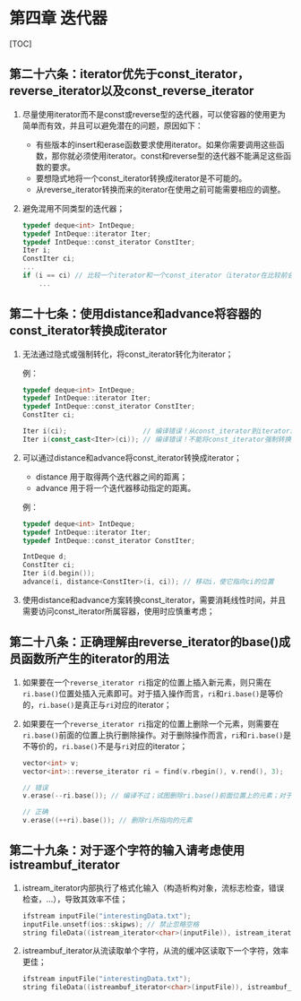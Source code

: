 # 第四章 迭代器

[TOC]



## 第二十六条：iterator优先于const_iterator，reverse_iterator以及const_reverse_iterator

1. 尽量使用iterator而不是const或reverse型的迭代器，可以使容器的使用更为简单而有效，并且可以避免潜在的问题，原因如下：

   - 有些版本的insert和erase函数要求使用iterator。如果你需要调用这些函数，那你就必须使用iterator。const和reverse型的迭代器不能满足这些函数的要求。
   - 要想隐式地将一个const_iterator转换成iterator是不可能的。
   - 从reverse_iterator转换而来的iterator在使用之前可能需要相应的调整。

2. 避免混用不同类型的迭代器；

   ```c++
   typedef deque<int> IntDeque;
   typedef IntDeque::iterator Iter;
   typedef IntDeque::const_iterator ConstIter;
   Iter i;
   ConstIter ci;
   ...
   if (i == ci) // 比较一个iterator和一个const_iterator（iterator在比较前会被隐式转化为const_iterator）
       ...
   ```



## 第二十七条：使用distance和advance将容器的const_iterator转换成iterator

1. 无法通过隐式或强制转化，将const_iterator转化为iterator；

   例：

   ```c++
   typedef deque<int> IntDeque;
   typedef IntDeque::iterator Iter;
   typedef IntDeque::const_iterator ConstIter;
   ConstIter ci;
   
   Iter i(ci);                   // 编译错误！从const_iterator到iterator没有隐式转换途径
   Iter i(const_cast<Iter>(ci)); // 编译错误！不能将const_iterator强制转换为iterator
   ```

2. 可以通过distance和advance将const_iterator转换成iterator；

   - distance 用于取得两个迭代器之间的距离；
   - advance 用于将一个迭代器移动指定的距离。

   例：

   ```c++
   typedef deque<int> IntDeque;
   typedef IntDeque::iterator Iter;
   typedef IntDeque::const_iterator ConstIter;
   
   IntDeque d;
   ConstIter ci;
   Iter i(d.begin());
   advance(i, distance<ConstIter>(i, ci)); // 移动i，使它指向ci的位置
   ```

3. 使用distance和advance方案转换const_iterator，需要消耗线性时间，并且需要访问const_iterator所属容器，使用时应慎重考虑；



## 第二十八条：正确理解由reverse_iterator的base()成员函数所产生的iterator的用法

1. 如果要在一个`reverse_iterator ri`指定的位置上插入新元素，则只需在`ri.base()`位置处插入元素即可。对于插入操作而言，`ri`和`ri.base()`是等价的，`ri.base()`是真正与`ri`对应的iterator；

2. 如果要在一个`reverse_iterator ri`指定的位置上删除一个元素，则需要在`ri.base()`前面的位置上执行删除操作。对于删除操作而言，`ri`和`ri.base()`是不等价的，`ri.base()`不是与`ri`对应的iterator；

   ```c++
   vector<int> v;
   vector<int>::reverse_iterator ri = find(v.rbegin(), v.rend(), 3);
   
   // 错误
   v.erase(--ri.base()); // 编译不过；试图删除ri.base()前面位置上的元素；对于vector和string
   
   // 正确
   v.erase((++ri).base()); // 删除ri所指向的元素
   ```



## 第二十九条：对于逐个字符的输入请考虑使用istreambuf_iterator

1. istream_iterator内部执行了格式化输入（构造析构对象，流标志检查，错误检查，...），导致其效率不佳；

   ```c++
   ifstream inputFile("interestingData.txt");
   inputFile.unsetf(ios::skipws); // 禁止忽略空格
   string fileData((istream_iterator<char>(inputFile)), istream_iterator<char>()); // 将inputFile读入fileData
   ```

2. istreambuf_iterator从流读取单个字符，从流的缓冲区读取下一个字符，效率更佳；

   ```c++
   ifstream inputFile("interestingData.txt");
   string fileData((istreambuf_iterator<char>(inputFile)), istreambuf_iterator<char>()); // istreambuf_iterator不会跳过任何字符（包括空格）
   ```





